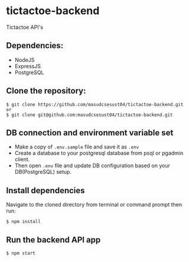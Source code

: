 # tictactoe-backend
Tictactoe API's

## Dependencies:
- NodeJS
- ExpressJS
- PostgreSQL

## Clone the repository:
```
$ git clone https://github.com/masudcsesust04/tictactoe-backend.git
or
$ git clone git@github.com:masudcsesust04/tictactoe-backend.git
```

## DB connection and environment variable set
- Make a copy of ```.env.sample``` file and save it as ```.env```
- Create a database to your postgresql database from psql or pgadmin client.
- Then open ```.env``` file and update DB configuration based on your DB(PostgreSQL) setup.

## Install dependencies
Navigate to the cloned directory from terminal or command prompt then run:
```
$ npm install
```
## Run the backend API app
```
$ npm start
```

